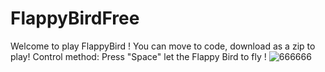 # FlappyBirdFree
Welcome to play FlappyBird ! You can move to code, download as a zip to play! 
Control method: Press "Space" let the Flappy Bird to fly !
![666666](https://github.com/jayye999/FlappyBirdFree-1/assets/80367504/4f9043f9-0ec9-47e0-99b1-cad24f11d1e8)


